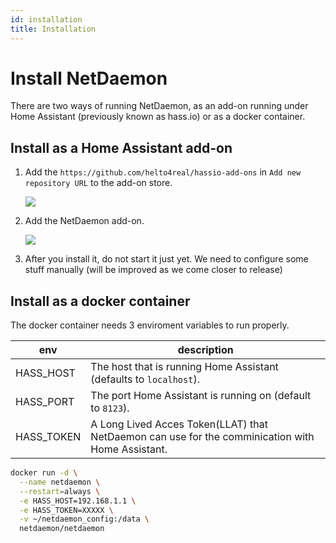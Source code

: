 ```yaml
---
id: installation
title: Installation
---
```

# Install NetDaemon

There are two ways of running NetDaemon, as an add-on running under Home Assistant (previously known as hass.io) or as a docker container.

## Install as a Home Assistant add-on

1. Add the `https://github.com/helto4real/hassio-add-ons` in `Add new repository URL` to the add-on store.

    ![](/img/docs/started/newrepo.png)

2. Add the NetDaemon add-on.

    ![](/img/docs/started/daemon.png)

3. After you install it, do not start it just yet. We need to configure some stuff manually (will be improved as we come closer to release)

## Install as a docker container


The docker container needs 3 enviroment variables to run properly.

env | description
-- | --
HASS_HOST | The host that is running Home Assistant (defaults to `localhost`).
HASS_PORT | The port Home Assistant is running on (default to `8123`).
HASS_TOKEN  | A Long Lived Acces Token(LLAT) that NetDaemon can use for the comminication with Home Assistant.

```bash
docker run -d \
  --name netdaemon \
  --restart=always \
  -e HASS_HOST=192.168.1.1 \
  -e HASS_TOKEN=XXXXX \
  -v ~/netdaemon_config:/data \
  netdaemon/netdaemon
```